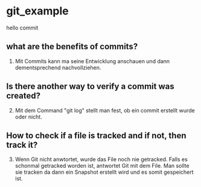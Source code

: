 # git_example

hello commit

## what are the benefits of commits?

1. Mit Commits kann ma seine Entwicklung anschauen und dann dementsprechend nachvollziehen.


## Is there another way to verify a commit was created?

2. Mit dem Command "git log" stellt man fest, ob ein commit erstellt wurde oder nicht.

## How to check if a file is tracked and if not, then track it?


3. Wenn Git nicht anwtortet, wurde das File noch nie getracked. Falls es schonmal getracked worden ist, antwortet Git mit dem File. Man sollte sie tracken da dann ein Snapshot erstellt wird und es somit gespeichert ist.

